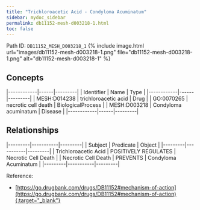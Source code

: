 ```yaml
---
title: "Trichloroacetic Acid - Condyloma Acuminatum"
sidebar: mydoc_sidebar
permalink: db11152-mesh-d003218-1.html
toc: false 
---
```



Path ID: `DB11152_MESH_D003218_1`
{% include image.html url="images/db11152-mesh-d003218-1.png" file="db11152-mesh-d003218-1.png" alt="db11152-mesh-d003218-1" %}

## Concepts

|------------|------|---------|
| Identifier | Name | Type    |
|------------|------|---------|
| MESH:D014238 | trichloroacetic acid | Drug |
| GO:0070265 | necrotic cell death | BiologicalProcess |
| MESH:D003218 | Condyloma acuminatum | Disease |
|------------|------|---------|

## Relationships

|---------|-----------|---------|
| Subject | Predicate | Object  |
|---------|-----------|---------|
| Trichloroacetic Acid | POSITIVELY REGULATES | Necrotic Cell Death |
| Necrotic Cell Death | PREVENTS | Condyloma Acuminatum |
|---------|-----------|---------|

Reference:
  - [https://go.drugbank.com/drugs/DB11152#mechanism-of-action](https://go.drugbank.com/drugs/DB11152#mechanism-of-action){:target="_blank"}